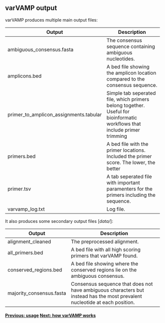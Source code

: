 ## varVAMP output

varVAMP produces multiple main output files:


| Output | Description |
| --- | --- |
| ambiguous_consensus.fasta | The consensus sequence containing ambiguous nucleotides. |
| amplicons.bed | A bed file showing the amplicon location compared to the consensus sequence. |
| primer_to_amplicon_assignments.tabular | Simple tab seperated file, which primers belong together. Useful for bioinformatic workflows that include primer trimming |
| primers.bed | A bed file with the primer locations. Included the primer score. The lower, the better |
| primer.tsv | A tab seperated file with important paramenters for the primers including the sequence. |
| varvamp_log.txt | Log file. |

It also produces some secondary output files [*data/*]:

| Output | Description |
| --- | --- |
| alignment_cleaned | The preprocessed alignment. |
| all_primers.bed | A bed file with all high scoring primers that varVAMP found. |
| conserved_regions.bed | A bed file showing where the conserved regions lie on the ambiguous consensus. |
| majority_consensus.fasta | Consensus sequence that does not have ambiguous characters but instead has the most prevalent nucleotide at each position. |

#### [Previous: usage](./usage.md)    [Next: how varVAMP works](./how_varvamp_works.md)
